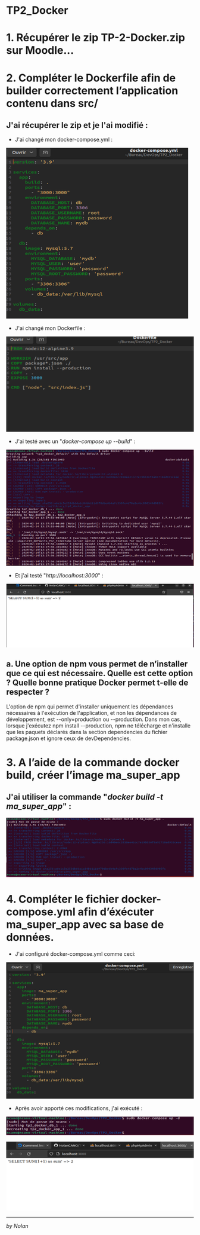 # TP2_Docker

# 1. Récupérer le zip TP-2-Docker.zip sur Moodle...

# 2. Compléter le Dockerfile afin de builder correctement l’application contenu dans src/

## J'ai récupérer le zip et je l'ai modifié :

- J'ai changé mon docker-compose.yml :

![alt text](image-1.png)

- J'ai changé mon Dockerfile :

![alt text](image.png)

- J'ai testé avec un "*docker-compose up --build*" :

![alt text](image-2.png)

- Et j'ai testé "*http://localhost:3000*" :

![alt text](image-3.png)

## a. Une option de npm vous permet de n’installer que ce qui est nécessaire. Quelle est cette option ? Quelle bonne pratique Docker permet t-elle de respecter ?

L'option de npm qui permet d'installer uniquement les dépendances nécessaires à l'exécution de l'application, et non les dépendances de développement, est --only=production ou --production. Dans mon cas, lorsque j'exécutez npm install --production, npm ne télécharge et n'installe que les paquets déclarés dans la section dependencies du fichier package.json et ignore ceux de devDependencies.

# 3. A l’aide de la commande docker build, créer l’image ma_super_app

## J'ai utiliser la commande "*docker build -t ma_super_app*" :

![alt text](image-4.png)

# 4. Compléter le fichier docker-compose.yml afin d’éxécuter ma_super_app avec sa base de données.

- J'ai configuré docker-compose.yml comme ceci:

![alt text](image-5.png)

- Après avoir apporté ces modifications, j'ai exécuté :

![alt text](image-6.png)

![alt text](image-7.png)

---

*by Nolan*